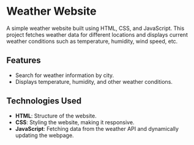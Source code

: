 # Weather Website

A simple weather website built using HTML, CSS, and JavaScript. This project fetches weather data for different locations and displays current weather conditions such as temperature, humidity, wind speed, etc.

## Features
- Search for weather information by city.
- Displays temperature, humidity, and other weather conditions.

## Technologies Used
- **HTML**: Structure of the website.
- **CSS**: Styling the website, making it responsive.
- **JavaScript**: Fetching data from the weather API and dynamically updating the webpage.



